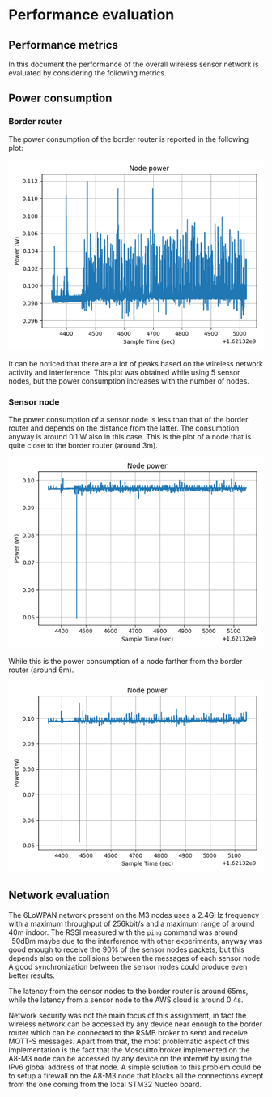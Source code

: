# Performance evaluation

## Performance metrics

In this document the performance of the overall wireless sensor network is evaluated by considering the following metrics.

## Power consumption

### Border router

The power consumption of the border router is reported in the following plot:

<img src="./../src/Figure_1.png" width="800">

It can be noticed that there are a lot of peaks based on the wireless network activity and interference. This plot was obtained while using 5 sensor nodes, but the power consumption increases with the number of nodes.

### Sensor node

The power consumption of a sensor node is less than that of the border router and depends on the distance from the latter. The consumption anyway is around 0.1 W also in this case. This is the plot of a node that is quite close to the border router (around 3m).

<img src="./../src/Figure_5.png" width="800">

While this is the power consumption of a node farther from the border router (around 6m).

<img src="./../src/Figure_7.png" width="800">

## Network evaluation

The 6LoWPAN network present on the M3 nodes uses a 2.4GHz frequency with a maximum throughput of 256kbit/s and a maximum range of around 40m indoor. The RSSI measured with the `ping` command was around -50dBm maybe due to the interference with other experiments, anyway was good enough to receive the 90% of the sensor nodes packets, but this depends also on the collisions between the messages of each sensor node. A good synchronization between the sensor nodes could produce even better results.

The latency from the sensor nodes to the border router is around 65ms, while the latency from a sensor node to the AWS cloud is around 0.4s.

Network security was not the main focus of this assignment, in fact the wireless network can be accessed by any device near enough to the border router which can be connected to the RSMB broker to send and receive MQTT-S messages. Apart from that, the most problematic aspect of this implementation is the fact that the Mosquitto broker implemented on the A8-M3 node can be accessed by any device on the internet by using the IPv6 global address of that node. A simple solution to this problem could be to setup a firewall on the A8-M3 node that blocks all the connections except from the one coming from the local STM32 Nucleo board.